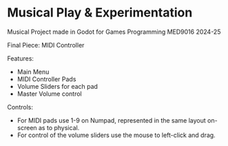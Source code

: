 # Musical Play & Experimentation
Musical Project made in Godot for Games Programming MED9016 2024-25

Final Piece: MIDI Controller

Features:
  - Main Menu
  - MIDI Controller Pads
  - Volume Sliders for each pad
  - Master Volume control

Controls:
  - For MIDI pads use 1-9 on Numpad, represented in the same layout on-screen as to physical.
  - For control of the volume sliders use the mouse to left-click and drag.
